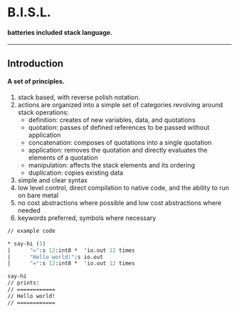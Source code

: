 # B.I.S.L.
#### batteries included stack language.

---

## Introduction
#### A set of principles.
1. stack based, with reverse polish notation.
2. actions are organized into a simple set of categories revolving around stack operations:
   - definition: creates of new variables, data, and quotations
   - quotation: passes of defined references to be passed without application
   - concatenation: composes of quotations into a single quotation
   - application: removes the quotation and directly evaluates the elements of a quotation
   - manipulation: affects the stack elements and its ordering
   - duplication: copies existing data
3. simple and clear syntax
4. low level control, direct compilation to native code, and the ability to run on bare metal
5. no cost abstractions where possible and low cost abstractions where needed
6. keywords preferred, symbols where necessary


```ocaml
// example code

* say-hi (1)
|      "=":s 12:int8 *  'io.out 12 times
|      "Hello world!":s io.out
|      "=":s 12:int8 *  'io.out 12 times

say-hi
// prints:
// ============
// Hello world!
// ============

```
